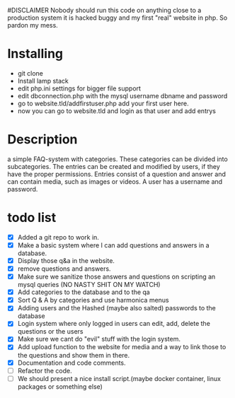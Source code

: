 #DISCLAIMER
Nobody should run this code on anything close to a production system it is hacked buggy and my first "real" 
website in php. So pardon my mess.


# Installing
- git clone 
- Install lamp stack
- edit php.ini settings for bigger file support
- edit dbconnection.php with the mysql username dbname and password
- go to website.tld/addfirstuser.php add your first user here.
- now you can go to website.tld and login as that user and add entrys 

# Description
a simple FAQ-system with categories. These categories
can be divided into subcategories. The entries can be created and modified by users,
if they have the proper permissions. Entries consist of a question and answer and
can contain media, such as images or videos. A user has a
username and password.



# todo list
- [x] Added a git repo to work in.
- [X] Make a basic system where I can add questions and answers in a database.
- [X] Display those q&a in the website.
- [X] remove questions and answers.
- [X] Make sure we sanitize those answers and questions on scripting an mysql queries (NO NASTY SHIT ON MY WATCH)
- [X] Add categories to the database and to the qa
- [X] Sort Q & A by categories and use harmonica menus
- [X] Adding users and the Hashed (maybe also salted) passwords to the database
- [X] Login system where only logged in users can edit, add, delete the questions or the users
- [X] Make sure we cant do "evil" stuff with the login system.
- [X] Add upload function to the website for media and a way to link those to the questions and show them in there.
- [X] Documentation and code comments.
- [ ] Refactor the code.
- [ ] We should present a nice install script.(maybe docker container, linux packages or something else)
